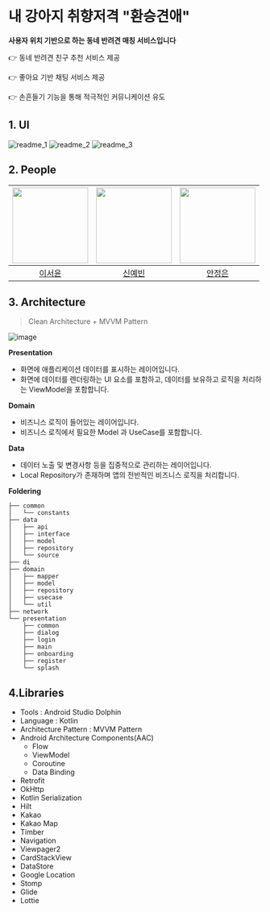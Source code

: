 # 내 강아지 취향저격 "환승견애"
**사용자 위치 기반으로 하는 동네 반려견 매칭 서비스입니다**

👉 동네 반려견 친구 추천 서비스 제공

👉 좋아요 기반 채팅 서비스 제공

👉 손흔들기 기능을 통해 적극적인 커뮤니케이션 유도

## 1. UI
![readme_1](https://user-images.githubusercontent.com/110798031/212831735-629b7d94-8a6c-4e56-9c67-db0a8d16cb55.png)
![readme_2](https://user-images.githubusercontent.com/110798031/212831264-cbff707b-9712-46b6-b286-3c412ff0d453.png)
![readme_3](https://user-images.githubusercontent.com/110798031/212831277-1e53d667-374e-49d4-a6b8-1f608e9e3957.png)


## 2. People
|<img width=150 src="https://user-images.githubusercontent.com/85485290/191734505-e5be8b0d-86e7-48f1-a673-716ff00272a0.png" />|<img width=150 src="https://user-images.githubusercontent.com/110798031/212794861-ee4da79b-8989-4bbe-8b6e-8c661e73fcd8.png" />|<img width=150 src="https://user-images.githubusercontent.com/110798031/212795353-baef1a29-a72f-4f7d-9d9d-15030d98b80d.png" />|
|:----:|:----:|:----:|
| [이서윤](https://github.com/seoyoon513) | [신예빈](https://github.com/syb8200) | [안정은](https://github.com/jaydks) |

## 3. Architecture
> Clean Architecture + MVVM Pattern

![image](https://user-images.githubusercontent.com/110798031/212804472-21d243d5-5ebe-4270-a7ec-dccf97648d15.png)

**Presentation**

- 화면에 애플리케이션 데이터를 표시하는 레이어입니다.
- 화면에 데이터를 렌더링하는 UI 요소를 포함하고, 데이터를 보유하고 로직을 처리하는 ViewModel을 포함합니다.

**Domain**
- 비즈니스 로직이 들어있는 레이어입니다.
- 비즈니스 로직에서 필요한 Model 과 UseCase를 포함합니다.

**Data**
- 데이터 노출 및 변경사항 등을 집중적으로 관리하는 레이어입니다.
- Local Repository가 존재하며 앱의 전반적인 비즈니스 로직을 처리합니다.



**Foldering**
```
├── common
│   └── constants
├── data
│   ├── api
│   ├── interface
│   ├── model
│   ├── repository
│   └── source
├── di
├── domain
│   ├── mapper
│   ├── model
│   ├── repository
│   ├── usecase
│   └── util
├── network
└── presentation
    ├── common
    ├── dialog
    ├── login
    ├── main
    ├── onboarding
    ├── register
    └── splash
```

## 4.Libraries
- Tools : Android Studio Dolphin
- Language : Kotlin
- Architecture Pattern : MVVM Pattern
- Android Architecture Components(AAC)
  - Flow
  - ViewModel
  - Coroutine
  - Data Binding
- Retrofit
- OkHttp
- Kotlin Serialization
- Hilt
- Kakao
- Kakao Map
- Timber
- Navigation
- Viewpager2
- CardStackView
- DataStore
- Google Location
- Stomp
- Glide
- Lottie

